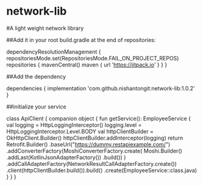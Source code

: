 # network-lib

#A light weight network library

##Add it in your root build.gradle at the end of repositories:

dependencyResolutionManagement {
		repositoriesMode.set(RepositoriesMode.FAIL_ON_PROJECT_REPOS)
		repositories {
			mavenCentral()
			maven { url 'https://jitpack.io' }
		}
	}

##Add the dependency

 dependencies {
	        implementation 'com.github.nishantongit:network-lib:1.0.2'
	}


 ##initialize your service

 class ApiClient {
    companion object {
        fun getService(): EmployeeService {
            val logging = HttpLoggingInterceptor()
            logging.level = HttpLoggingInterceptor.Level.BODY
            val httpClientBuilder = OkHttpClient.Builder()
            httpClientBuilder.addInterceptor(logging)
            return Retrofit.Builder()
                .baseUrl("https://dummy.restapiexample.com/")
                .addConverterFactory(MoshiConverterFactory.create(
                    Moshi.Builder()
                        .addLast(KotlinJsonAdapterFactory())
                        .build())
                )
                .addCallAdapterFactory(NetworkResultCallAdapterFactory.create())
                .client(httpClientBuilder.build()).build()
                .create(EmployeeService::class.java)
        }
    }
}
